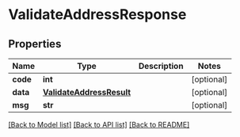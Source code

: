 # ValidateAddressResponse

## Properties
Name | Type | Description | Notes
------------ | ------------- | ------------- | -------------
**code** | **int** |  | [optional] 
**data** | [**ValidateAddressResult**](ValidateAddressResult.md) |  | [optional] 
**msg** | **str** |  | [optional] 

[[Back to Model list]](../README.md#documentation-for-models) [[Back to API list]](../README.md#documentation-for-api-endpoints) [[Back to README]](../README.md)

